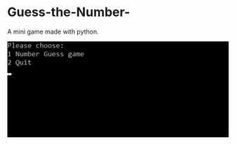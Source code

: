 # Guess-the-Number-
A mini game made with python.

![alt text](https://github.com/rasheedali78624/Guess-the-Number-/blob/master/Mainmenu.png)
